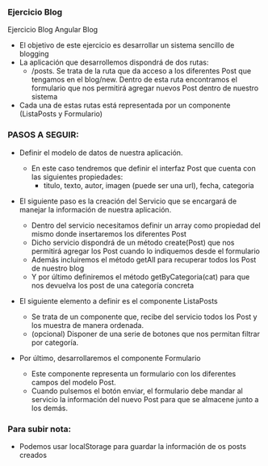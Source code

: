 ### Ejercicio Blog
Ejercicio Blog
Angular Blog

- El objetivo de este ejercicio es desarrollar un sistema sencillo de blogging
- La aplicación que desarrollemos dispondrá de dos rutas:
    - /posts. Se trata de la ruta que da acceso a los diferentes Post que tengamos en el
    blog/new. Dentro de esta ruta encontramos el formulario que nos permitirá agregar
    nuevos Post dentro de nuestro sistema
- Cada una de estas rutas está representada por un componente (ListaPosts y
Formulario)


### PASOS A SEGUIR:
- Definir el modelo de datos de nuestra aplicación.
    - En este caso tendremos que definir el interfaz Post que cuenta con las
    siguientes propiedades:
        - titulo, texto, autor, imagen (puede ser una url), fecha, categoria

- El siguiente paso es la creación del Servicio que se encargará de manejar la
información de nuestra aplicación.
    - Dentro del servicio necesitamos definir un array como propiedad del mismo
    donde insertaremos los diferentes Post
    - Dicho servicio dispondrá de un método create(Post) que nos permitirá agregar
    los Post cuando lo indiquemos desde el formulario
    - Además incluiremos el método getAll para recuperar todos los Post de nuestro
    blog
    - Y por último definiremos el método getByCategoria(cat) para que nos
    devuelva los post de una categoría concreta

- El siguiente elemento a definir es el componente ListaPosts
    - Se trata de un componente que, recibe del servicio todos los Post y los muestra
    de manera ordenada.
    - (opcional) Disponer de una serie de botones que nos permitan filtrar por
    categoría.

- Por último, desarrollaremos el componente Formulario
    - Este componente representa un formulario con los diferentes campos del
    modelo Post.
    - Cuando pulsemos el botón enviar, el formulario debe mandar al servicio la
    información del nuevo Post para que se almacene junto a los demás.

### Para subir nota:
- Podemos usar localStorage para guardar la información de os posts creados